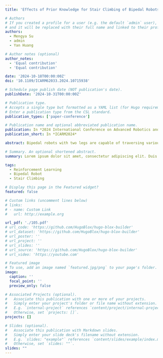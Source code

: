 ```yaml
---
title: 'Effects of Prior Knowledge for Stair Climbing of Bipedal Robots Based on Reinforcement Learning'

# Authors
# If you created a profile for a user (e.g. the default `admin` user), write the username (folder name) here
# and it will be replaced with their full name and linked to their profile.
authors:
  - Mengya Su
  - admin
  - Yan Huang

# Author notes (optional)
author_notes:
  - 'Equal contribution'
  - 'Equal contribution'

date: '2024-10-18T00:00:00Z'
doi: '10.1109/ICARM62033.2024.10715938'

# Schedule page publish date (NOT publication's date).
publishDate: '2024-10-31T00:00:00Z'

# Publication type.
# Accepts a single type but formatted as a YAML list (for Hugo requirements).
# Enter a publication type from the CSL standard.
publication_types: ['paper-conference']

# Publication name and optional abbreviated publication name.
publication: In *2024 International Conference on Advanced Robotics and Mechatronics (ICARM)*
publication_short: In *ICARM2024*

abstract: Bipedal robots with two legs are capable of traversing various terrains like level ground and staircases. Applying Reinforcement Learning (RL) based control can realize stable climbing stairs of bipedal robots. Prior knowledge of robots such as surrounding terrain information may improve the performance of climbing stairs. However, the impacts of prior knowledge on locomotion of bipedal robots across various terrains have not been systematically studied. In this work, we analyzed the effects of the amount of prior knowledge about terrain in front of the robot with RL-based control. Simulation results showed that introducing prior knowledge about terrain to bipedal robots can increase the maximum allowable ground height variation, realize smooth transition from level-ground walking to stair climbing, and improve disturbance rejection and energy efficiency. Prior knowledge is a trade-off between environmental information acquisition and computational complexity reduction. We find that there exists an optimal amount of prior knowledge for disturbance rejection and energy efficiency of stair climbing.

# Summary. An optional shortened abstract.
summary: Lorem ipsum dolor sit amet, consectetur adipiscing elit. Duis posuere tellus ac convallis placerat. Proin tincidunt magna sed ex sollicitudin condimentum.

tags:
  - Reinforcement Learning
  - Bipedal Robot
  - Stair Climbing

# Display this page in the Featured widget?
featured: false

# Custom links (uncomment lines below)
# links:
# - name: Custom Link
#   url: http://example.org

url_pdf: './105.pdf'
# url_code: 'https://github.com/HugoBlox/hugo-blox-builder'
# url_dataset: 'https://github.com/HugoBlox/hugo-blox-builder'
# url_poster: ''
# url_project: ''
# url_slides: ''
# url_source: 'https://github.com/HugoBlox/hugo-blox-builder'
# url_video: 'https://youtube.com'

# Featured image
# To use, add an image named `featured.jpg/png` to your page's folder.
image:
  caption: ''
  focal_point: ''
  preview_only: false

# Associated Projects (optional).
#   Associate this publication with one or more of your projects.
#   Simply enter your project's folder or file name without extension.
#   E.g. `internal-project` references `content/project/internal-project/index.md`.
#   Otherwise, set `projects: []`.
projects: []

# Slides (optional).
#   Associate this publication with Markdown slides.
#   Simply enter your slide deck's filename without extension.
#   E.g. `slides: "example"` references `content/slides/example/index.md`.
#   Otherwise, set `slides: ""`.
slides: ""
---
```

